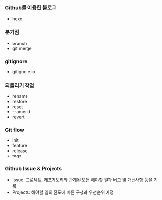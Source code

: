 ### Github를 이용한 블로그

- hexo

### 분기점

- branch
- git merge

### gitignore

- gitignore.io

### 되돌리기 작업

- rename
- restore
- reset
- --amend
- revert

### Git flow

- init
- feature
- release
- tags

### Github Issue & Projects

- Issue: 프로젝트, 레포지토리와 관계된 모든 해야할 일과 버그 및 개선사항 등을 기록
- Projects: 해야할 일의 진도에 따른 구성과 우선순위 지정
